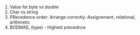 1. Value for byte vs double
2. Char vs string
3. PRecedence order:
          Arrange correctly: Assignement, relational, arithmetic
4. BODMAS, (type) - Highest precednce 
